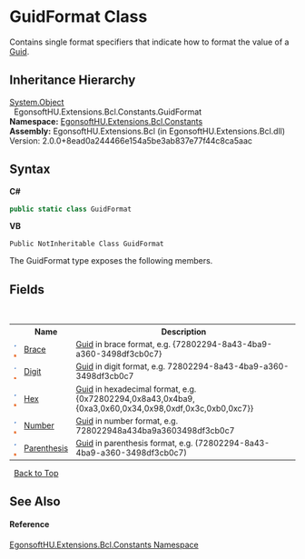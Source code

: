 # GuidFormat Class
 

Contains single format specifiers that indicate how to format the value of a <a href="https://docs.microsoft.com/dotnet/api/system.guid" target="_blank" rel="noopener noreferrer">Guid</a>.


## Inheritance Hierarchy
<a href="https://docs.microsoft.com/dotnet/api/system.object" target="_blank" rel="noopener noreferrer">System.Object</a><br />&nbsp;&nbsp;EgonsoftHU.Extensions.Bcl.Constants.GuidFormat<br />
**Namespace:**&nbsp;<a href="N_EgonsoftHU_Extensions_Bcl_Constants.md">EgonsoftHU.Extensions.Bcl.Constants</a><br />**Assembly:**&nbsp;EgonsoftHU.Extensions.Bcl (in EgonsoftHU.Extensions.Bcl.dll) Version: 2.0.0+8ead0a244466e154a5be3ab837e77f44c8ca5aac

## Syntax

**C#**<br />
``` C#
public static class GuidFormat
```

**VB**<br />
``` VB
Public NotInheritable Class GuidFormat
```

The GuidFormat type exposes the following members.


## Fields
&nbsp;<table><tr><th></th><th>Name</th><th>Description</th></tr><tr><td>![Public field](media/pubfield.gif "Public field")![Static member](media/static.gif "Static member")</td><td><a href="F_EgonsoftHU_Extensions_Bcl_Constants_GuidFormat_Brace.md">Brace</a></td><td><a href="https://docs.microsoft.com/dotnet/api/system.guid" target="_blank" rel="noopener noreferrer">Guid</a> in brace format, e.g. {72802294-8a43-4ba9-a360-3498df3cb0c7}</td></tr><tr><td>![Public field](media/pubfield.gif "Public field")![Static member](media/static.gif "Static member")</td><td><a href="F_EgonsoftHU_Extensions_Bcl_Constants_GuidFormat_Digit.md">Digit</a></td><td><a href="https://docs.microsoft.com/dotnet/api/system.guid" target="_blank" rel="noopener noreferrer">Guid</a> in digit format, e.g. 72802294-8a43-4ba9-a360-3498df3cb0c7</td></tr><tr><td>![Public field](media/pubfield.gif "Public field")![Static member](media/static.gif "Static member")</td><td><a href="F_EgonsoftHU_Extensions_Bcl_Constants_GuidFormat_Hex.md">Hex</a></td><td><a href="https://docs.microsoft.com/dotnet/api/system.guid" target="_blank" rel="noopener noreferrer">Guid</a> in hexadecimal format, e.g. {0x72802294,0x8a43,0x4ba9,{0xa3,0x60,0x34,0x98,0xdf,0x3c,0xb0,0xc7}}</td></tr><tr><td>![Public field](media/pubfield.gif "Public field")![Static member](media/static.gif "Static member")</td><td><a href="F_EgonsoftHU_Extensions_Bcl_Constants_GuidFormat_Number.md">Number</a></td><td><a href="https://docs.microsoft.com/dotnet/api/system.guid" target="_blank" rel="noopener noreferrer">Guid</a> in number format, e.g. 728022948a434ba9a3603498df3cb0c7</td></tr><tr><td>![Public field](media/pubfield.gif "Public field")![Static member](media/static.gif "Static member")</td><td><a href="F_EgonsoftHU_Extensions_Bcl_Constants_GuidFormat_Parenthesis.md">Parenthesis</a></td><td><a href="https://docs.microsoft.com/dotnet/api/system.guid" target="_blank" rel="noopener noreferrer">Guid</a> in parenthesis format, e.g. (72802294-8a43-4ba9-a360-3498df3cb0c7)</td></tr></table>&nbsp;
<a href="#guidformat-class">Back to Top</a>

## See Also


#### Reference
<a href="N_EgonsoftHU_Extensions_Bcl_Constants.md">EgonsoftHU.Extensions.Bcl.Constants Namespace</a><br />